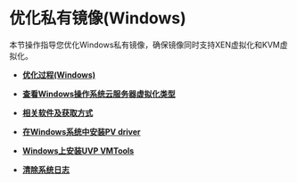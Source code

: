 # 优化私有镜像\(Windows\)<a name="ZH-CN_TOPIC_0130878748"></a>

本节操作指导您优化Windows私有镜像，确保镜像同时支持XEN虚拟化和KVM虚拟化。

-   **[优化过程\(Windows\)](优化过程(Windows).md)**  

-   **[查看Windows操作系统云服务器虚拟化类型](查看Windows操作系统云服务器虚拟化类型.md)**  

-   **[相关软件及获取方式](相关软件及获取方式.md)**  

-   **[在Windows系统中安装PV driver](在Windows系统中安装PV-driver.md)**  

-   **[Windows上安装UVP VMTools](Windows上安装UVP-VMTools.md)**  

-   **[清除系统日志](清除系统日志.md)**  


